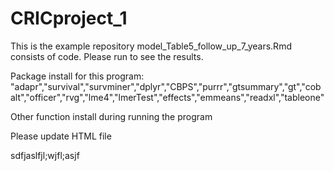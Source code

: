 # CRICproject_1
This is the example repository
model_Table5_follow_up_7_years.Rmd consists of code. Please run to see the results.


Package install for this program:
"adapr","survival","survminer","dplyr","CBPS","purrr","gtsummary","gt","cobalt","officer","rvg","lme4","lmerTest","effects","emmeans","readxl","tableone"

Other function install during running the program

Please update HTML file

sdfjaslfjl;wjfl;asjf
